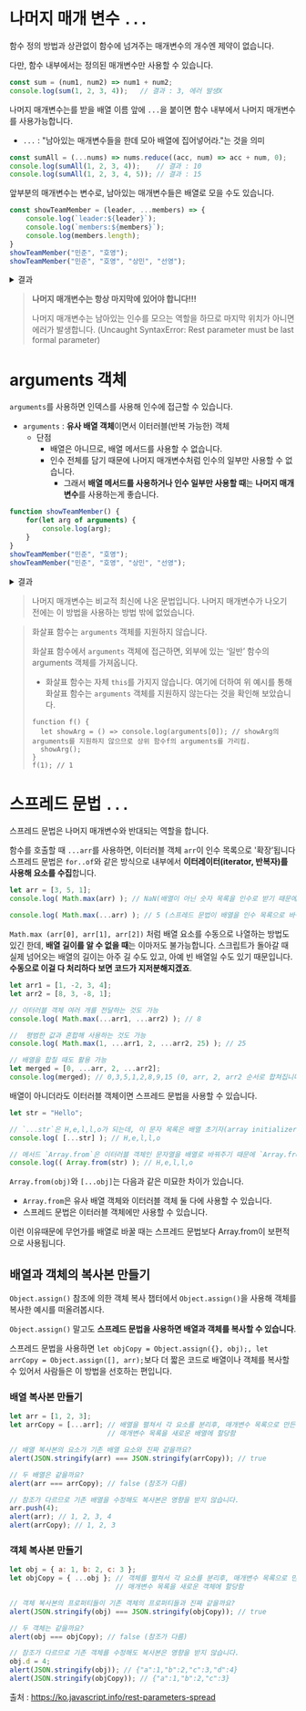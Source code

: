 # 나머지 매개 변수 `...`
함수 정의 방법과 상관없이 함수에 넘겨주는 매개변수의 개수엔 제약이 없습니다.

다만, 함수 내부에서는 정의된 매개변수만 사용할 수 있습니다.
```javascript
const sum = (num1, num2) => num1 + num2;
console.log(sum(1, 2, 3, 4));   // 결과 : 3, 에러 발생X
```

나머지 매개변수는를 받을 배열 이름 앞에 `...`을 붙이면 함수 내부에서 나머지 매개변수를 사용가능합니다.
- `...` : "남아있는 매개변수들을 한데 모아 배열에 집어넣어라."는 것을 의미
```javascript
const sumAll = (...nums) => nums.reduce((acc, num) => acc + num, 0);
console.log(sumAll(1, 2, 3, 4));    // 결과 : 10
console.log(sumAll(1, 2, 3, 4, 5)); // 결과 : 15
```

앞부분의 매개변수는 변수로, 남아있는 매개변수들은 배열로 모을 수도 있습니다.
```javascript
const showTeamMember = (leader, ...members) => {
    console.log(`leader:${leader}`);
    console.log(`members:${members}`);
    console.log(members.length);
}
showTeamMember("민준", "호영");
showTeamMember("민준", "호영", "상민", "선영");
```
<details>
    <summary>결과</summary>
    leader:민준<br>
    members:호영<br>
    1<br>
    leader:민준<br>
    members:호영,상민,선영<br>
    3
</details>

> **나머지 매개변수는 항상 마지막에 있어야 합니다!!!**
> 
> 나머지 매개변수는 남아있는 인수를 모으는 역할을 하므로 마지막 위치가 아니면 에러가 발생합니다.
> (Uncaught SyntaxError: Rest parameter must be last formal parameter)

# arguments 객체
`arguments`를 사용하면 인덱스를 사용해 인수에 접근할 수 있습니다.
* `arguments` :  **유사 배열 객체**이면서 이터러블(반복 가능한) 객체
  * 단점
    * 배열은 아니므로, 배열 메서드를 사용할 수 없습니다.
    * 인수 전체를 담기 때문에 나머지 매개변수처럼 인수의 일부만 사용할 수 없습니다.
      * 그래서 **배열 메서드를 사용하거나 인수 일부만 사용할 때**는 **나머지 매개변수**를 사용하는게 좋습니다.

```javascript
function showTeamMember() {
    for(let arg of arguments) {
        console.log(arg);
    }
}
showTeamMember("민준", "호영");
showTeamMember("민준", "호영", "상민", "선영");
```
<details>
    <summary>결과</summary>
    민준<br>
    호영<br>
    민준<br>
    호영<br>
    상민<br>
    선영
</details>

> 나머지 매개변수는 비교적 최신에 나온 문법입니다. 나머지 매개변수가 나오기 전에는 이 방법을 사용하는 방법 밖에 없었습니다.

> 화살표 함수는 `arguments` 객체를 지원하지 않습니다.
>
> 화살표 함수에서 `arguments` 객체에 접근하면, 외부에 있는 ‘일반’ 함수의 arguments 객체를 가져옵니다.
> * 화살표 함수는 자체 `this`를 가지지 않습니다. 여기에 더하여 위 예시를 통해 화살표 함수는 `arguments` 객체를 지원하지 않는다는 것을 확인해 보았습니다.
> ```javascipt
> function f() {
>   let showArg = () => console.log(arguments[0]); // showArg의 arguments를 지원하지 않으므로 상위 함수f의 arguments를 가리킴.
>   showArg();
> }
> f(1); // 1
> ```

# 스프레드 문법 `...`
스프레드 문법은 나머지 매개변수와 반대되는 역할을 합니다.

함수를 호출할 때 `...arr`를 사용하면, 이터러블 객체 `arr`이 인수 목록으로 '확장’됩니다
스프레드 문법은 `for..of`와 같은 방식으로 내부에서 **이터레이터(iterator, 반복자)를 사용해 요소를 수집**합니다.

```javascript
let arr = [3, 5, 1];
console.log( Math.max(arr) ); // NaN(배열이 아닌 숫자 목록을 인수로 받기 때문에 원하는대로 동작하지 않습니다.)

console.log( Math.max(...arr) ); // 5 (스프레드 문법이 배열을 인수 목록으로 바꿔주었습니다.)
```
`Math.max (arr[0], arr[1], arr[2])` 처럼 배열 요소를 수동으로 나열하는 방법도 있긴 한데, **배열 길이를 알 수 없을 때**는 이마저도 불가능합니다. 스크립트가 돌아갈 때 실제 넘어오는 배열의 길이는 아주 길 수도 있고, 아예 빈 배열일 수도 있기 때문입니다. **수동으로 이걸 다 처리하다 보면 코드가 지저분해지겠죠**.

```javascript
let arr1 = [1, -2, 3, 4];
let arr2 = [8, 3, -8, 1];

// 이터러블 객체 여러 개를 전달하는 것도 가능
console.log( Math.max(...arr1, ...arr2) ); // 8

//  평범한 값과 혼합해 사용하는 것도 가능
console.log( Math.max(1, ...arr1, 2, ...arr2, 25) ); // 25

// 배열을 합칠 때도 활용 가능
let merged = [0, ...arr, 2, ...arr2];
console.log(merged); // 0,3,5,1,2,8,9,15 (0, arr, 2, arr2 순서로 합쳐집니다.)
```

배열이 아니더라도 이터러블 객체이면 스프레드 문법을 사용할 수 있습니다.

```javascript
let str = "Hello";

// `...str`은 H,e,l,l,o가 되는데, 이 문자 목록은 배열 초기자(array initializer) [...str]로 전달
console.log( [...str] ); // H,e,l,l,o

// 메서드 `Array.from`은 이터러블 객체인 문자열을 배열로 바꿔주기 때문에 `Array.from`을 사용해도 동일한 작업을 할 수 있습니다.
console.log(( Array.from(str) ); // H,e,l,l,o
```

`Array.from(obj)`와 `[...obj]`는 다음과 같은 미묘한 차이가 있습니다.
* `Array.from`은 유사 배열 객체와 이터러블 객체 둘 다에 사용할 수 있습니다.
* 스프레드 문법은 이터러블 객체에만 사용할 수 있습니다.

이런 이유때문에 무언가를 배열로 바꿀 때는 스프레드 문법보다 Array.from이 보편적으로 사용됩니다.

## 배열과 객체의 복사본 만들기
`Object.assign()` 참조에 의한 객체 복사 챕터에서 `Object.assign()`을 사용해 객체를 복사한 예시를 떠올려봅시다.

`Object.assign()` 말고도 **스프레드 문법을 사용하면 배열과 객체를 복사할 수 있습니다**.

스프레드 문법을 사용하면 `let objCopy = Object.assign({}, obj);, let arrCopy = Object.assign([], arr);`보다 더 짧은 코드로 배열이나 객체를 복사할 수 있어서 사람들은 이 방법을 선호하는 편입니다.

### 배열 복사본 만들기
```javascript
let arr = [1, 2, 3];
let arrCopy = [...arr]; // 배열을 펼쳐서 각 요소를 분리후, 매개변수 목록으로 만든 다음에
                        // 매개변수 목록을 새로운 배열에 할당함

// 배열 복사본의 요소가 기존 배열 요소와 진짜 같을까요?
alert(JSON.stringify(arr) === JSON.stringify(arrCopy)); // true

// 두 배열은 같을까요?
alert(arr === arrCopy); // false (참조가 다름)

// 참조가 다르므로 기존 배열을 수정해도 복사본은 영향을 받지 않습니다.
arr.push(4);
alert(arr); // 1, 2, 3, 4
alert(arrCopy); // 1, 2, 3
```

### 객체 복사본 만들기
```javascript
let obj = { a: 1, b: 2, c: 3 };
let objCopy = { ...obj }; // 객체를 펼쳐서 각 요소를 분리후, 매개변수 목록으로 만든 다음에
                          // 매개변수 목록을 새로운 객체에 할당함

// 객체 복사본의 프로퍼티들이 기존 객체의 프로퍼티들과 진짜 같을까요?
alert(JSON.stringify(obj) === JSON.stringify(objCopy)); // true

// 두 객체는 같을까요?
alert(obj === objCopy); // false (참조가 다름)

// 참조가 다르므로 기존 객체를 수정해도 복사본은 영향을 받지 않습니다.
obj.d = 4;
alert(JSON.stringify(obj)); // {"a":1,"b":2,"c":3,"d":4}
alert(JSON.stringify(objCopy)); // {"a":1,"b":2,"c":3}
```

출처 : https://ko.javascript.info/rest-parameters-spread
